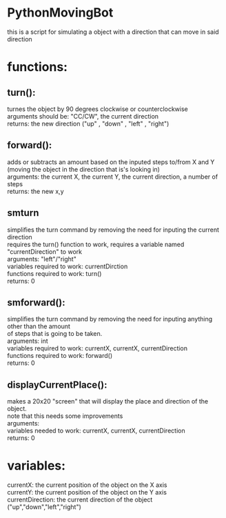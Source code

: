 # PythonMovingBot
this is a script for simulating a object with a direction that can move in said direction
# functions:
<h2>turn():</h2>
<p>
    turnes the object by 90 degrees clockwise or counterclockwise<br/>
    arguments should be: "CC/CW", the current direction<br/>
    returns: the new direction ("up" , "down" , "left" , "right")
</p>
<h2>forward():</h2>
<p>
  adds or subtracts an amount based on the inputed steps to/from X and Y <br/>
   (moving the object in the direction that is's looking in)<br/>
   arguments: the current X, the current Y, the current direction, a number of steps<br/>
   returns: the new x,y
</p>
<h2>smturn</h2>
<p>
     simplifies the turn command by removing the need for inputing the current direction<br/>
   requires the turn() function to work, requires a variable named "currentDirection" to work<br/>
   arguments: "left"/"right"<br/>
   variables required to work: currentDirction<br/>
   functions required to work: turn()<br/>
   returns: 0
</p>
<h2>smforward():</h2>
<p>
     simplifies the turn command by removing the need for inputing anything other than the amount<br/>
   of steps that is going to be taken.<br/>
   arguments: int<br/>
   variables required to work: currentX, currentX, currentDirection<br/>
   functions required to work: forward()<br/>
   returns: 0
</p>
<h2>displayCurrentPlace():</h2>
<p>
   makes a 20x20 "screen" that will display the place and direction of the object.<br/>
   note that this needs some improvements<br/>
   arguments:<br/>
   variables needed to work: currentX, currentX, currentDirection<br/>
   returns: 0
</p>
<h1>variables:</h1>
   currentX:           the current position of the object on the X axis<br/>
   currentY:           the current position of the object on the Y axis<br/>
   currentDirection:   the current direction of the object ("up","down","left","right")
